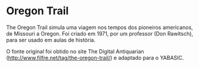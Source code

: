 # Oregon Trail
The Oregon Trail simula uma viagem nos tempos dos pioneiros americanos, 
de Missouri a Oregon. Foi criado em 1971, por um professor (Don Rawitsch), 
para ser usado em aulas de história.

O fonte original foi obtido no site The Digital Antiquarian
(http://www.filfre.net/tag/the-oregon-trail/) e adaptado para o YABASIC.


